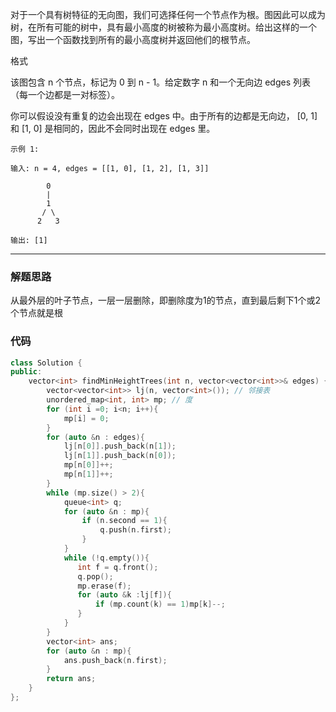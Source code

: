 对于一个具有树特征的无向图，我们可选择任何一个节点作为根。图因此可以成为树，在所有可能的树中，具有最小高度的树被称为最小高度树。给出这样的一个图，写出一个函数找到所有的最小高度树并返回他们的根节点。

格式

该图包含 n 个节点，标记为 0 到 n - 1。给定数字 n 和一个无向边 edges 列表（每一个边都是一对标签）。

你可以假设没有重复的边会出现在 edges 中。由于所有的边都是无向边， [0, 1]和 [1, 0] 是相同的，因此不会同时出现在 edges 里。

```case
示例 1:

输入: n = 4, edges = [[1, 0], [1, 2], [1, 3]]

        0
        |
        1
       / \
      2   3

输出: [1]
```

---

### 解题思路

从最外层的叶子节点，一层一层删除，即删除度为1的节点，直到最后剩下1个或2个节点就是根

### 代码

```cpp
class Solution {
public:
    vector<int> findMinHeightTrees(int n, vector<vector<int>>& edges) {
        vector<vector<int>> lj(n, vector<int>()); // 邻接表
        unordered_map<int, int> mp; // 度
        for (int i =0; i<n; i++){
            mp[i] = 0;
        }
        for (auto &n : edges){
            lj[n[0]].push_back(n[1]);
            lj[n[1]].push_back(n[0]);
            mp[n[0]]++;
            mp[n[1]]++;
        }
        while (mp.size() > 2){
            queue<int> q;
            for (auto &n : mp){
                if (n.second == 1){
                    q.push(n.first);
                }
            }
            while (!q.empty()){
               int f = q.front();
               q.pop();
               mp.erase(f);
               for (auto &k :lj[f]){
                   if (mp.count(k) == 1)mp[k]--;
               }
            }
        }
        vector<int> ans;
        for (auto &n : mp){
            ans.push_back(n.first);
        }
        return ans;
    }
};
```
